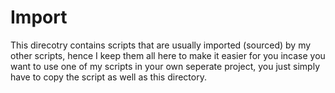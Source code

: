 # Import

This direcotry contains scripts that are usually imported (sourced) by my other
scripts, hence I keep them all here to make it easier for you incase you want to
use one of my scripts in your own seperate project, you just simply have to copy
the script as well as this directory.
